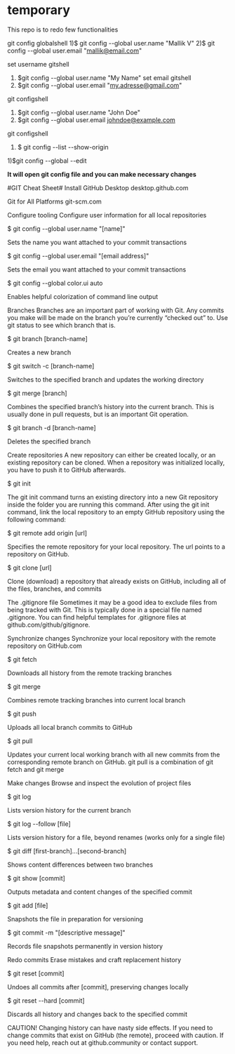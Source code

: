 # temporary
This repo is to redo few functionalities



git config globalshell 
1)$ git config --global user.name "Mallik V"
2)$ git config --global user.email "mallik@email.com"

set username gitshell 
1) $git config --global user.name "My Name"
set email gitshell 
1) $git config --global user.email "my.adresse@gmail.com"

git configshell 
1) $git config --global user.name "John Doe"
2) $git config --global user.email johndoe@example.com

git configshell 
1) $ git config --list --show-origin

1)$git config --global --edit 

**It will open git config file and you can make necessary changes**


#GIT Cheat Sheet#
Install
GitHub Desktop
desktop.github.com

Git for All Platforms
git-scm.com

Configure tooling
Configure user information for all local repositories

$ git config --global user.name "[name]"

Sets the name you want attached to your commit transactions

$ git config --global user.email "[email address]"

Sets the email you want attached to your commit transactions

$ git config --global color.ui auto

Enables helpful colorization of command line output

Branches
Branches are an important part of working with Git. Any commits you make will be made on the branch you’re currently “checked out” to. Use git status to see which branch that is.

$ git branch [branch-name]

Creates a new branch

$ git switch -c [branch-name]

Switches to the specified branch and updates the working directory

$ git merge [branch]

Combines the specified branch’s history into the current branch. This is usually done in pull requests, but is an important Git operation.

$ git branch -d [branch-name]

Deletes the specified branch

Create repositories
A new repository can either be created locally, or an existing repository can be cloned. When a repository was initialized locally, you have to push it to GitHub afterwards.

$ git init

The git init command turns an existing directory into a new Git repository inside the folder you are running this command. After using the git init command, link the local repository to an empty GitHub repository using the following command:

$ git remote add origin [url]

Specifies the remote repository for your local repository. The url points to a repository on GitHub.

$ git clone [url]

Clone (download) a repository that already exists on GitHub, including all of the files, branches, and commits

The .gitignore file
Sometimes it may be a good idea to exclude files from being tracked with Git. This is typically done in a special file named .gitignore. You can find helpful templates for .gitignore files at github.com/github/gitignore.

Synchronize changes
Synchronize your local repository with the remote repository on GitHub.com

$ git fetch

Downloads all history from the remote tracking branches

$ git merge

Combines remote tracking branches into current local branch

$ git push

Uploads all local branch commits to GitHub

$ git pull

Updates your current local working branch with all new commits from the corresponding remote branch on GitHub. git pull is a combination of git fetch and git merge

Make changes
Browse and inspect the evolution of project files

$ git log

Lists version history for the current branch

$ git log --follow [file]

Lists version history for a file, beyond renames (works only for a single file)

$ git diff [first-branch]...[second-branch]

Shows content differences between two branches

$ git show [commit]

Outputs metadata and content changes of the specified commit

$ git add [file]

Snapshots the file in preparation for versioning

$ git commit -m "[descriptive message]"

Records file snapshots permanently in version history

Redo commits
Erase mistakes and craft replacement history

$ git reset [commit]

Undoes all commits after [commit], preserving changes locally

$ git reset --hard [commit]

Discards all history and changes back to the specified commit

CAUTION! Changing history can have nasty side effects. If you need to change commits that exist on GitHub (the remote), proceed with caution. If you need help, reach out at github.community or contact support.
